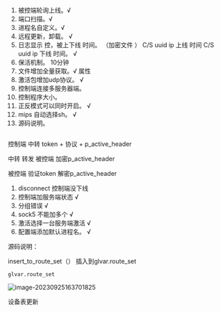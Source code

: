 1. 被控端轮询上线。√
2. 端口扫描。√
3. 进程名自定义。√
4. 远程更新，卸载。 √
5. 日志显示  控，被上下线  时间。 （加密文件 ）  C/S uuid  ip 上线  时间    C/S  uuid  ip 下线 时间。 √ 
6. 保活机制。  10分钟
7. 文件增加全量获取。√  属性
8. 激活包增加udp协议。   √
9. 控制端连接多服务器端。
10. 控制程序大小。 
11. 正反模式可以同时开启。  √
12. mips 自动选择sh。 √
13. 源码说明。

```

```



控制端  中转  token + 协议 +  p_active_header

中转 转发 被控端  加密p_active_header

被控端  验证token 解密p_active_header



1. disconnect 控制端没下线   
2. 控制端加服务端状态 √
3. 分组错误 √
4. sock5 不能加多个  √
5. 激活选择一台服务端激活   √
6. 配置端添加默认进程名。 √







源码说明：

insert_to_route_set（）  插入到glvar.route_set 



```
glvar.route_set
```

![image-20230925163701825](C:\Users\admin\AppData\Roaming\Typora\typora-user-images\image-20230925163701825.png)

设备表更新

